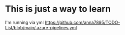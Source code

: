 # This is just a way to learn

I'm running via yml https://github.com/anna7895/TODO-List/blob/main/.azure-pipelines.yml



